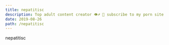 ```yaml
---
title: nepatitisc
description: Top adult content creator 👁♐️ 👑 subscribe to my porn site below IG Missskaylax
date: 2019-08-26
path: /nepatitisc
---
```


nepatitisc